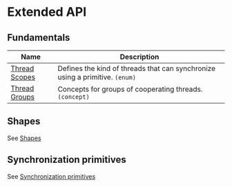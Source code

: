 <!-- MIT License
  -- 
  -- Modifications Copyright (c) 2024-2025 Advanced Micro Devices, Inc.
  -- 
  -- Permission is hereby granted, free of charge, to any person obtaining a copy
  -- of this software and associated documentation files (the "Software"), to deal
  -- in the Software without restriction, including without limitation the rights
  -- to use, copy, modify, merge, publish, distribute, sublicense, and/or sell
  -- copies of the Software, and to permit persons to whom the Software is
  -- furnished to do so, subject to the following conditions:
  -- 
  -- The above copyright notice and this permission notice shall be included in all
  -- copies or substantial portions of the Software.
  -- 
  -- THE SOFTWARE IS PROVIDED "AS IS", WITHOUT WARRANTY OF ANY KIND, EXPRESS OR
  -- IMPLIED, INCLUDING BUT NOT LIMITED TO THE WARRANTIES OF MERCHANTABILITY,
  -- FITNESS FOR A PARTICULAR PURPOSE AND NONINFRINGEMENT. IN NO EVENT SHALL THE
  -- AUTHORS OR COPYRIGHT HOLDERS BE LIABLE FOR ANY CLAIM, DAMAGES OR OTHER
  -- LIABILITY, WHETHER IN AN ACTION OF CONTRACT, TORT OR OTHERWISE, ARISING FROM,
  -- OUT OF OR IN CONNECTION WITH THE SOFTWARE OR THE USE OR OTHER DEALINGS IN THE
  -- SOFTWARE.
-->

# Extended API

## Fundamentals

| Name                                               | Description                                             |
| -------------------------------------------------  | ------------------------------------------------------- |
| [Thread Scopes]               | Defines the kind of threads that can synchronize using a primitive. `(enum)` |
| [Thread Groups]               | Concepts for groups of cooperating threads. `(concept)`                      |


## Shapes
See [Shapes](./extended_api/shapes.md) 

## Synchronization primitives
See [Synchronization primitives](./extended_api/synchronization_primitives.md) 

[Thread Scopes]: ./extended_api/memory_model.md#thread-scopes
[Thread Groups]: ./extended_api/thread_groups.md

